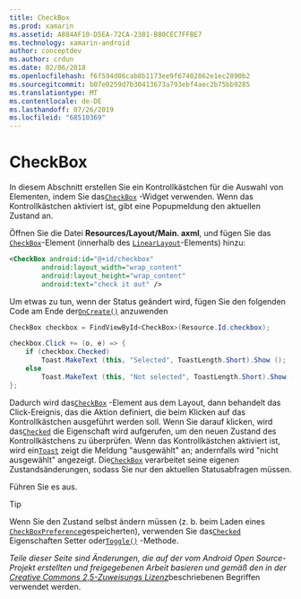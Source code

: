 ```yaml
---
title: CheckBox
ms.prod: xamarin
ms.assetid: A884AF10-D5EA-72CA-2301-B80CEC7FFBE7
ms.technology: xamarin-android
author: conceptdev
ms.author: crdun
ms.date: 02/06/2018
ms.openlocfilehash: f6f594d86cab8b1173ee9f67402862e1ec2890b2
ms.sourcegitcommit: b07e0259d7b30413673a793ebf4aec2b75bb9285
ms.translationtype: MT
ms.contentlocale: de-DE
ms.lasthandoff: 07/26/2019
ms.locfileid: "68510369"
---
```

# <a name="checkbox"></a>CheckBox

In diesem Abschnitt erstellen Sie ein Kontrollkästchen für die Auswahl von Elementen, indem Sie das[`CheckBox`](xref:Android.Widget.CheckBox)
-Widget verwenden. Wenn das Kontrollkästchen aktiviert ist, gibt eine Popupmeldung den aktuellen Zustand an.

Öffnen Sie die Datei **Resources/Layout/Main. axml**, und fügen Sie das [`CheckBox`](xref:Android.Widget.CheckBox)-Element (innerhalb des [`LinearLayout`](xref:Android.Widget.LinearLayout)-Elements) hinzu:

```xml
<CheckBox android:id="@+id/checkbox"
        android:layout_width="wrap_content"
        android:layout_height="wrap_content"
        android:text="check it out" />
```

Um etwas zu tun, wenn der Status geändert wird, fügen Sie den folgenden Code am Ende der[`OnCreate()`](xref:Android.App.Activity.OnCreate*)
anzuwenden

```csharp
CheckBox checkbox = FindViewById<CheckBox>(Resource.Id.checkbox);

checkbox.Click += (o, e) => {
    if (checkbox.Checked)
        Toast.MakeText (this, "Selected", ToastLength.Short).Show ();
    else
        Toast.MakeText (this, "Not selected", ToastLength.Short).Show ();
};
```

Dadurch wird das[`CheckBox`](xref:Android.Widget.CheckBox)
-Element aus dem Layout, dann behandelt das Click-Ereignis, das die Aktion definiert, die beim Klicken auf das Kontrollkästchen ausgeführt werden soll. Wenn Sie darauf klicken, wird das[`Checked`](xref:Android.Widget.CompoundButton.Checked)
die Eigenschaft wird aufgerufen, um den neuen Zustand des Kontrollkästchens zu überprüfen. Wenn das Kontrollkästchen aktiviert ist, wird ein[`Toast`](xref:Android.Widget.Toast)
zeigt die Meldung "ausgewählt" an; andernfalls wird "nicht ausgewählt" angezeigt. Die[`CheckBox`](xref:Android.Widget.CheckBox)
verarbeitet seine eigenen Zustandsänderungen, sodass Sie nur den aktuellen Statusabfragen müssen.

Führen Sie es aus.

> [!TIP]
> Wenn Sie den Zustand selbst ändern müssen (z. b. beim Laden eines [`CheckBoxPreference`](xref:Android.Preferences.CheckBoxPreference)gespeicherten), verwenden Sie das[`Checked`](xref:Android.Widget.CompoundButton.Checked)
> Eigenschaften Setter oder[`Toggle()`](xref:Android.Widget.CompoundButton.Toggle)
> -Methode.

*Teile dieser Seite sind Änderungen, die auf der vom Android Open Source-Projekt erstellten und freigegebenen Arbeit basieren und gemäß den in der*
[*Creative Commons 2,5-Zuweisungs Lizenz*](http://creativecommons.org/licenses/by/2.5/)beschriebenen Begriffen verwendet werden.
